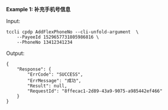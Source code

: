 **Example 1: 补充手机号信息**



Input: 

```
tccli cpdp AddFlexPhoneNo --cli-unfold-argument  \
    --PayeeId 1529657731805986816 \
    --PhoneNo 13412341234
```

Output: 
```
{
    "Response": {
        "ErrCode": "SUCCESS",
        "ErrMessage": "成功",
        "Result": null,
        "RequestId": "8ffecac1-2d89-43a9-9075-a985442ef466"
    }
}
```

